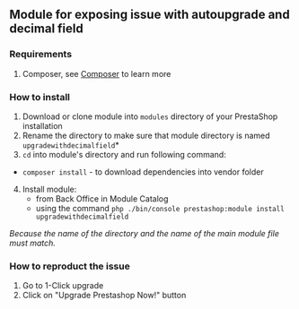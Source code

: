 ## Module for exposing issue with autoupgrade and decimal field

### Requirements

1. Composer, see [Composer](https://getcomposer.org/) to learn more

### How to install

1. Download or clone module into `modules` directory of your PrestaShop installation
2. Rename the directory to make sure that module directory is named `upgradewithdecimalfield`*
2. `cd` into module's directory and run following command:
  - `composer install` - to download dependencies into vendor folder
4. Install module:
    - from Back Office in Module Catalog
    - using the command `php ./bin/console prestashop:module install upgradewithdecimalfield`
      
*Because the name of the directory and the name of the main module file must match.*

### How to reproduct the issue

1. Go to 1-Click upgrade
2. Click on "Upgrade Prestashop Now!" button
